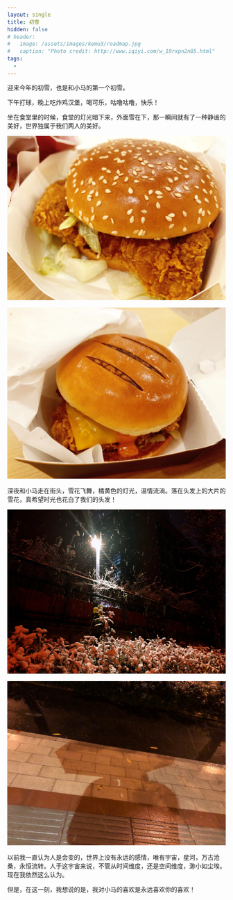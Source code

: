 ```yaml
---
layout: single
title: 初雪
hidden: false
# header:
#   image: /assets/images/kemu3/roadmap.jpg
#   caption: "Photo credit: http://www.iqiyi.com/w_19rxpn2n85.html"
tags:
  - 
---
```


迎来今年的初雪，也是和小马的第一个初雪。

下午打球，晚上吃炸鸡汉堡，喝可乐，咕噜咕噜，快乐！

坐在食堂里的时候，食堂的灯光暗下来，外面雪在下，那一瞬间就有了一种静谧的美好，世界独属于我们两人的美好。

![love theme](/assets/images/WechatIMG6.jpeg)

![love theme](/assets/images/WechatIMG7.jpeg)

深夜和小马走在街头，雪花飞舞，橘黄色的灯光，温情流淌。落在头发上的大片的雪花，真希望时光也花白了我们的头发！

![love theme](/assets/images/WechatIMG4.jpeg)

![love theme](/assets/images/WechatIMG5.jpeg)

以前我一直认为人是会变的，世界上没有永远的感情，唯有宇宙，星河，万古沧桑，永恒流转。人于这宇宙来说，不管从时间维度，还是空间维度，渺小如尘埃。现在我依然这么认为。

但是，在这一刻，我想说的是，我对小马的喜欢是永远喜欢你的喜欢！